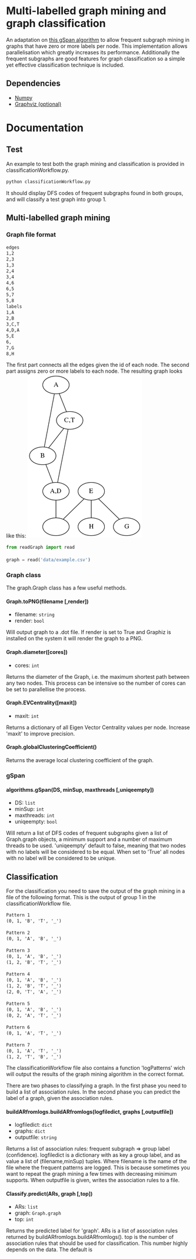 # Multi-labelled graph mining and graph classification
An adaptation on [this gSpan algorithm](https://github.com/LasseRegin/gSpan) to allow frequent subgraph mining in graphs that have zero or more labels per node. This implementation allows parallelisation which greatly increases its performance. Additionally the frequent subgraphs are good features for graph classification so a simple yet effective classification technique is included.
## Dependencies

* [Numpy](http://www.numpy.org/)
* [Graphviz (optional)](http://www.graphviz.org/)

# Documentation
## Test
An example to test both the graph mining and classification is provided in classificationWorkflow.py.
```bash
python classificationWorkflow.py
```
It should display DFS codes of frequent subgraphs found in both groups, and will classify a test graph into group 1.
## Multi-labelled graph mining

### Graph file format
```
edges
1,2
2,3
1,3
2,4
3,4
4,6
6,5
5,7
5,8
labels
1,A
2,B
3,C,T
4,D,A
5,E
6,
7,G
8,H
```
The first part connects all the edges given the id of each node. The second part assigns zero or more labels to each node.
The resulting graph looks like this:
![](https://github.com/simonvl5/adapted-gspan/blob/master/data/example.png)

```python
from readGraph import read

graph = read('data/example.csv')
```
### Graph class
The graph.Graph class has a few useful methods.
#### Graph.toPNG(filename [,render])
* filename: `string`
* render: `bool`

Will output graph to a .dot file. If render is set to True and Graphiz is installed on the system it will render the graph to a PNG.

#### Graph.diameter([cores])
* cores: `int`

Returns the diameter of the Graph, i.e. the maximum shortest path between any two nodes. This process can be intensive so the number of cores can be set to parallellise the process.

#### Graph.EVCentrality([maxit])
* maxit: `int`

Returns a dictionary of all Eigen Vector Centrality values per node. Increase 'maxit' to improve precision.

#### Graph.globalClusteringCoefficient()
Returns the average local clustering coefficient of the graph.

### gSpan
#### algorithms.gSpan(DS, minSup, maxthreads [,uniqeempty])
* DS: `list`
* minSup: `int`
* maxthreads: `int`
* uniqeempty: `bool`

Will return a list of DFS codes of frequent subgraphs given a list of Graph.graph objects, a minimum support and a number of maximum threads to be used. 'uniqeempty' default to false, meaning that two nodes with no labels will be considered to be equal. When set to 'True' all nodes with no label will be considered to be unique.

## Classification

For the classification you need to save the output of the graph mining in a file of the following format. This is the output of group 1 in the classificationWorkflow file.

```
Pattern 1
(0, 1, 'B', 'T', '_')

Pattern 2
(0, 1, 'A', 'B', '_')

Pattern 3
(0, 1, 'A', 'B', '_')
(1, 2, 'B', 'T', '_')

Pattern 4
(0, 1, 'A', 'B', '_')
(1, 2, 'B', 'T', '_')
(2, 0, 'T', 'A', '_')

Pattern 5
(0, 1, 'A', 'B', '_')
(0, 2, 'A', 'T', '_')

Pattern 6
(0, 1, 'A', 'T', '_')

Pattern 7
(0, 1, 'A', 'T', '_')
(1, 2, 'T', 'B', '_')
```
The classificationWorkflow file also contains a function 'logPatterns' wich will output the results of the graph mining algorithm in the correct format.

There are two phases to classifying a graph. In the first phase you need to build a list of association rules. In the second phase you can predict the label of a graph, given the association rules.

#### buildARfromlogs.buildARfromlogs(logfiledict, graphs [,outputfile])
* logfiledict: `dict`
* graphs: `dict`
* outputfile: `string`

Returns a list of association rules: frequent subgraph => group label (confidence).
logfiledict is a dictionary with as key a group label, and as value a list of (filename,minSup) tuples. Where filename is the name of the file where the frequent patterns are logged. This is because sometimes you want to repeat the graph mining a few times with decreasing minimum supports. When outputfile is given, writes the association rules to a file.

#### Classify.predict(ARs, graph [,top])
* ARs: `list`
* graph: `Graph.graph`
* top: `int`

Returns the predicted label for 'graph'. ARs is a list of association rules returned by buildARfromlogs.buildARfromlogs(). top is the number of association rules that should be used for classification. This number highly depends on the data. The default is  
